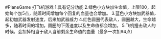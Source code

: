 #PlaneGame
打飞机游戏
1.具有记分功能
2.绿色小方块加生命值，上限100，起始每个加5点，随着时间增加每个回复的血量也会增加。
3.蓝色小方块加武器值，起初加武器发射速度，后来加武器威力
4.红色圆圈代表敌人，圆圈越大，生命越多，随着时间的增加，圆圈的下落速度以及生命值都会增加。
5.飞机撞击敌人的时候，会扣掉相当于敌人当前剩余生命值的血量（最多一次扣94点）
